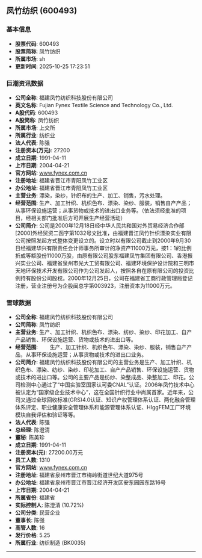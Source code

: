 ## 凤竹纺织 (600493)

### 基本信息

- **股票代码**: 600493
- **股票简称**: 凤竹纺织
- **所属市场**: sh
- **更新时间**: 2025-10-25 17:23:51

### 巨潮资讯数据

- **公司全称**: 福建凤竹纺织科技股份有限公司
- **英文名称**: Fujian Fynex Textile Science and Technology Co., Ltd.
- **A股代码**: 600493
- **A股简称**: 凤竹纺织
- **所属市场**: 上交所
- **所属行业**: 纺织业
- **法人代表**: 陈强
- **注册资本(万元)**: 27200
- **成立日期**: 1991-04-11
- **上市日期**: 2004-04-21
- **官方网站**: www.fynex.com.cn
- **注册地址**: 福建省晋江市青阳凤竹工业区
- **办公地址**: 福建省晋江市青阳凤竹工业区
- **主营业务**: 漂染，染纱，针织布的生产、加工、销售，污水处理。
- **经营范围**: 生产、加工针织、机织色布、漂染、染纱、服装，销售自产产品；从事环保设施运营；从事货物或技术的进出口业务等。（依法须经批准的项目，经相关部门批准后方可开展生产经营活动）
- **公司简介**: 公司是2000年12月18日经中华人民共和国对外贸易经济合作部[2000]外经贸资二函字第1032号文批准，由福建晋江凤竹针织漂染实业有限公司按照发起方式整体变更设立的。设立时以有限公司截止到2000年9月30日经福建华兴有限责任会计师事务所审计的净资产11000万元，按1：1的比例折成等额股份11000万股，由原有限公司股东福建凤竹集团有限公司、香港振兴实业公司、福建省泉州市光大工贸有限公司、福建环境保护设计院和三明市天地环保技术开发有限公司作为公司发起人，按照各自在原有限公司的投资比例持有股份公司股权。2000年12月25日，公司在福建省工商行政管理局登记注册，营业注册号为企股闽总字第003923，注册资本为11000万元。

### 雪球数据

- **公司全称**: 福建凤竹纺织科技股份有限公司
- **公司简称**: 凤竹纺织
- **主营业务**: 生产、加工针织、机织色布、漂染、纺纱、染纱、印花加工、自产产品销售、环保设施运营、货物或技术的进出口等。
- **经营范围**: 　　生产、加工针织、机织色布、漂染、染纱、服装，销售自产产品，从事环保设施运营；从事货物或技术的进出口业务。
- **公司简介**: 福建凤竹纺织科技股份有限公司的主营业务是生产、加工针织、机织色布、漂染、纺纱、染纱、印花加工、自产产品销售、环保设施运营、货物或技术的进出口等。公司的主要产品是纺纱、染整成品、染整加工、印花。公司检测中心通过了“中国实验室国家认可委CNAL”认证。2006年凤竹技术中心被认定为“国家级企业技术中心”，这在全国针织行业中尚属首家。近年来，公司又通过全球回收标准(GRS)4.0认证、知识产权管理体系认证、两化融合管理体系评定、职业健康安全管理体系和能源管理体系认证、HIggFEM工厂环境模块自我评估和验证等等。
- **法人代表**: 陈强
- **总经理**: 陈澄清
- **董秘**: 陈美珍
- **成立日期**: 1991-04-11
- **注册资本(元)**: 27200.00万元
- **员工人数**: 1310
- **官方网站**: www.fynex.com.cn
- **注册地址**: 福建省泉州市晋江市梅岭街道世纪大道975号
- **办公地址**: 福建省泉州市晋江市晋江经济开发区安东园园东路16号
- **上市日期**: 2004-04-21
- **所属省份**: 福建省
- **实际控制人**: 陈澄清 (10.72%)
- **公司分类**: 民营企业
- **董事长**: 陈强
- **高管人数**: 16
- **发行价格**: 5.25
- **所属行业**: 纺织制造 (BK0035)

---